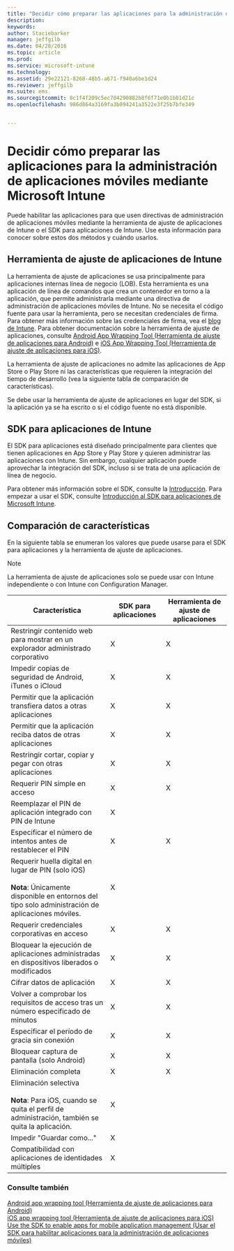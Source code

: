 ```yaml
---
title: "Decidir cómo preparar las aplicaciones para la administración de aplicaciones móviles mediante Microsoft Intune | Microsoft Intune"
description: 
keywords: 
author: Staciebarker
manager: jeffgilb
ms.date: 04/28/2016
ms.topic: article
ms.prod: 
ms.service: microsoft-intune
ms.technology: 
ms.assetid: 29e22121-8268-48b5-a671-f940a6be1d24
ms.reviewer: jeffgilb
ms.suite: ems
ms.sourcegitcommit: 8c1f4f209c5ec704290882b8f6f71e0b1b01d21c
ms.openlocfilehash: 986d864a3169fa3b094241a3522e3f25b7bfe349


---
```


# Decidir cómo preparar las aplicaciones para la administración de aplicaciones móviles mediante Microsoft Intune
Puede habilitar las aplicaciones para que usen directivas de administración de aplicaciones móviles mediante la herramienta de ajuste de aplicaciones de Intune o el SDK para aplicaciones de Intune. Use esta información para conocer sobre estos dos métodos y cuándo usarlos.

## Herramienta de ajuste de aplicaciones de Intune
La herramienta de ajuste de aplicaciones se usa principalmente para aplicaciones internas línea de negocio (LOB). Esta herramienta es una aplicación de línea de comandos que crea un contenedor en torno a la aplicación, que permite administrarla mediante una directiva de administración de aplicaciones móviles de Intune. No se necesita el código fuente para usar la herramienta, pero se necesitan credenciales de firma.  Para obtener más información sobre las credenciales de firma, vea el [blog de Intune](https://blogs.technet.microsoft.com/enterprisemobility/2015/02/25/how-to-obtain-the-prerequisites-for-the-intune-app-wrapping-tool-for-ios/). Para obtener documentación sobre la herramienta de ajuste de aplicaciones, consulte [Android App Wrapping Tool (Herramienta de ajuste de aplicaciones para Android)](prepare-android-apps-for-mobile-application-management-with-the-microsoft-intune-app-wrapping-tool.md) e [iOS App Wrapping Tool (Herramienta de ajuste de aplicaciones para iOS)](prepare-ios-apps-for-mobile-application-management-with-the-microsoft-intune-app-wrapping-tool.md).

La herramienta de ajuste de aplicaciones no admite las aplicaciones de App Store o Play Store ni las características que requieren la integración del tiempo de desarrollo (vea la siguiente tabla de comparación de características).

Se debe usar la herramienta de ajuste de aplicaciones en lugar del SDK, si la aplicación ya se ha escrito o si el código fuente no está disponible.

## SDK para aplicaciones de Intune
El SDK para aplicaciones está diseñado principalmente para clientes que tienen aplicaciones en App Store y Play Store y quieren administrar las aplicaciones con Intune. Sin embargo, cualquier aplicación puede aprovechar la integración del SDK, incluso si se trata de una aplicación de línea de negocio.

Para obtener más información sobre el SDK, consulte la [Introducción](/intune/develop/intune-app-sdk). Para empezar a usar el SDK, consulte [Introducción al SDK para aplicaciones de Microsoft Intune](/intune/develop/intune-app-sdk-get-started).

## Comparación de características
En la siguiente tabla se enumeran los valores que puede usarse para el SDK para aplicaciones y la herramienta de ajuste de aplicaciones.

> [!NOTE]
> La herramienta de ajuste de aplicaciones solo se puede usar con Intune independiente o con Intune con Configuration Manager.

|Característica|SDK para aplicaciones|Herramienta de ajuste de aplicaciones|
|-----------|---------------------|-----------|
|Restringir contenido web para mostrar en un explorador administrado corporativo|X|X|
|Impedir copias de seguridad de Android, iTunes o iCloud|X|X|
|Permitir que la aplicación transfiera datos a otras aplicaciones|X|X|
|Permitir que la aplicación reciba datos de otras aplicaciones|X|X|
|Restringir cortar, copiar y pegar con otras aplicaciones|X|X|
|Requerir PIN simple en acceso|X|X|
|Reemplazar el PIN de aplicación integrado con PIN de Intune|X||
|Especificar el número de intentos antes de restablecer el PIN|X|X|
|Requerir huella digital en lugar de PIN (solo iOS)<br></br>**Nota**: Únicamente disponible en entornos del tipo solo administración de aplicaciones móviles.|X||
|Requerir credenciales corporativas en acceso|X|X|
|Bloquear la ejecución de aplicaciones administradas en dispositivos liberados o modificados|X|X|
|Cifrar datos de aplicación|X|X|
|Volver a comprobar los requisitos de acceso tras un número especificado de minutos|X|X|
|Especificar el período de gracia sin conexión|X|X|
|Bloquear captura de pantalla (solo Android)|X|X|
|Eliminación completa|X|X|
|Eliminación selectiva <br></br>**Nota**: Para iOS, cuando se quita el perfil de administración, también se quita la aplicación.|X||
|Impedir "Guardar como..." |X||
|Compatibilidad con aplicaciones de identidades múltiples|X||

### Consulte también
[Android app wrapping tool (Herramienta de ajuste de aplicaciones para Android)](prepare-android-apps-for-mobile-application-management-with-the-microsoft-intune-app-wrapping-tool.md)</br>
[iOS app wrapping tool (Herramienta de ajuste de aplicaciones para iOS)](prepare-ios-apps-for-mobile-application-management-with-the-microsoft-intune-app-wrapping-tool.md)</br>
[Use the SDK to enable apps for mobile application management (Usar el SDK para habilitar aplicaciones para la administración de aplicaciones móviles)](use-the-sdk-to-enable-apps-for-mobile-application-management.md)



<!--HONumber=Jun16_HO4-->


